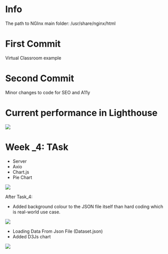 # Info

The path to NGInx main folder:
/usr/share/nginx/html

# First Commit
Virtual Classroom example 

# Second Commit
Minor changes to code for SEO and A11y


# Current performance in Lighthouse
<image src="/Screenshots/screen.png">

# Week _4: TAsk
* Server 
* Axio
* Chart.js
* Pie Chart
<image src="/Screenshots/pie_chart.png">

After Task_4:
* Added background colour to the JSON file itself than hard coding which is real-world use case.
<image src="/Screenshots/3__charts.png">


* Loading Data From Json File (Dataset.json)
* Added D3Js chart
<image src="/Screenshots/2_charts.png">
